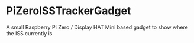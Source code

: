 # PiZeroISSTrackerGadget
A small Raspberry Pi Zero / Display HAT Mini based gadget to show where the ISS currently is

